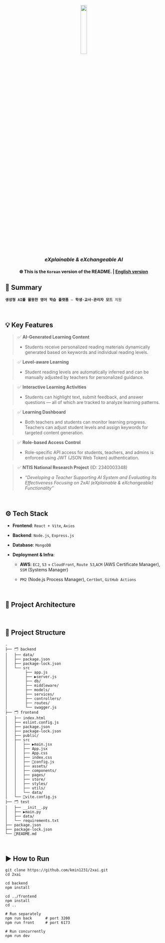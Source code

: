 <!--<h1 align="center">📖 AI-based Learning System</h1>-->

<div align="center">
  <img src="https://drive.google.com/uc?id=1TUhCCU4DN61Bu4cDXiWBKWxAxs4CuMuP" width=20%>
  <h3><b><i>eXplainable & eXchangeable AI</i></b></h3>
  <h4>🌐 This is the <code>Korean</code> version of the README. | <a href="README.en.md">English version</a></h4>
</div>

## 📌 Summary

<pre><code><b>생성형 AI를 활용한 영어 학습 플랫폼</b> — <b>학생·교사·관리자 모드</b> 지원</code></pre>

<br>

## 💡 Key Features

> ✅ **AI-Generated Learning Content**  
>  - Students receive personalized reading materials dynamically generated based on keywords and individual reading levels.

> ✅ **Level-aware Learning**  
>  - Student reading levels are automatically inferred and can be manually adjusted by teachers for personalized guidance.

> ✅ **Interactive Learning Activities**  
>  - Students can highlight text, submit feedback, and answer questions — all of which are tracked to analyze learning patterns.

> ✅ **Learning Dashboard**  
>  - Both teachers and students can monitor learning progress. Teachers can adjust student levels and assign keywords for targeted content generation.

> ✅ **Role-based Access Control**  
>  - Role-specific API access for students, teachers, and admins is enforced using JWT (JSON Web Token) authentication.

> ✅ **NTIS National Research Project** (ID: 2340003348)  
>  - _“Developing a Teacher Supporting AI System and Evaluating Its Effectiveness Focusing on 2xAI (eXplainable & eXchangeable) Functionality”_  

<br>

## ⚙️ Tech Stack

- **Frontend**: `React + Vite`, `Axios`
- **Backend**: `Node.js`, `Express.js`
- **Database**: `MongoDB`

- **Deployment & Infra**:

  - **AWS**: `EC2`, `S3` + `CloudFront`, `Route 53`,`ACM` (AWS Certificate Manager), `SSM` (Systems Manager)

  - `PM2` (Node.js Process Manager), `Certbot`, `GitHub Actions`

<br>

## 🧩 Project Architecture


<br>

## 📂 Project Structure
```
.
├── 🗂️ backend
│   ├── data/
│   ├── package.json
│   ├── package-lock.json
│   └── src
│        ├── app.js
│        ├── ▶️server.js
│        ├── db/
│        ├── middleware/
│        ├── models/
│        ├── services/
│        ├── controllers/
│        ├── routes/
│        └── swagger.js
├── 🗂️ frontend
│   ├── index.html
│   ├── eslint.config.js
│   ├── package.json
│   ├── package-lock.json
│   ├── public/
│   ├── src
│   │   ├── ▶️main.jsx
│   │   ├── App.jsx
│   │   ├── App.css
│   │   ├── index.css
│   │   ├── 🔧config.js
│   │   ├── assets/
│   │   ├── components/
│   │   ├── pages/
│   │   ├── store/
│   │   ├── styles/
│   │   ├── utils/
│   │   └── data/
│   └── 🔧vite.config.js
├── 🗂️ test
│   ├── __init__.py
│   ├── ▶️main.py
│   ├── data/
│   └── requirements.txt
├── package.json
├── package-lock.json
└── 📑README.md
```

<br>

## ▶️ How to Run

```
git clone https://github.com/kmin1231/2xai.git
cd 2xai
```
```
cd backend
npm install

cd ../frontend
npm install
cd ..
```
```
# Run separately
npm run back      # port 3200
npm run front     # port 6173
```
```
# Run concurrently
npm run dev
```

